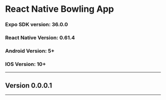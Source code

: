 # React Native Bowling App

### Expo SDK version: 36.0.0

### React Native Version: 0.61.4

### Android Version: 5+

### IOS Version: 10+

---

## Version 0.0.0.1

---
